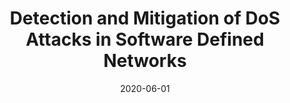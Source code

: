 ---
title: "Detection and Mitigation of DoS Attacks in Software Defined Networks"
collection: publications
permalink: publications/Detection_and_Mitigation_of_DoS_Attacks_in_Software_Defined_Networks.pdf
category: 'network security, SDN security, DDoS attacks'
date: 2020-06-01
venue: 'IEEE/ACM Transactions on Networking (ToN)'
citation: 'S. Gao, Z. Peng, B. Xiao, A. Hu, Y. Song, and K. Ren, “Detection and Mitigation of DoS Attacks in Software Defined Networks”, <i>IEEE/ACM Transactions on Networking (ToN)</i>, Vol. 28, No. 3, June 2020'
citebib: publications/Detection_and_Mitigation_of_DoS_Attacks_in_Software_Defined_Networks.html
---